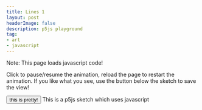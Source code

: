 ```yaml
---
title: Lines 1
layout: post
headerImage: false
description: p5js playground
tag:
- art
- javascript
---
```

Note: This page loads javascript code!

Click to pause/resume the animation, reload the page to restart the animation. If you like what you see, use the button below the sketch to save the view!

<div id="2021-04-17-sketch"></div>
<script src="https://cdn.jsdelivr.net/npm/p5@0.10.2/lib/p5.js"></script>
<script src="/assets/js/2021-04-17-lines1.js"></script>
<input type="button" value="this is pretty!" onclick='saveView()'/>
 <noscript>This is a p5js sketch which uses javascript</noscript> 

